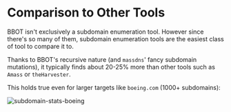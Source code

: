 # Comparison to Other Tools

BBOT isn't exclusively a subdomain enumeration tool. However since there's so many of them, subdomain enumeration tools are the easiest class of tool to compare it to.

Thanks to BBOT's recursive nature (and `massdns`' fancy subdomain mutations), it typically finds about 20-25% more than other tools such as `Amass` or `theHarvester`.

This holds true even for larger targets like `boeing.com` (1000+ subdomains):

![subdomain-stats-boeing](https://github.com/blacklanternsecurity/bbot/assets/20261699/1c262bbe-2e8c-4c69-bdd2-1e2553d47746)
